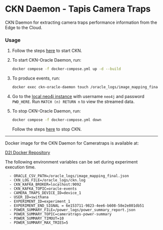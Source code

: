 # CKN Daemon - Tapis Camera Traps
CKN Daemon for extracting camera traps performance information from the Edge to the Cloud. 

### Usage

1. Follow the steps [here](../../README.md) to start CKN.

2. To start CKN-Oracle Daemon, run:
   ```bash
   docker compose -f docker-compose.yml up -d --build
   ```

3. To produce events, run:
   ```bash
   docker exec ckn-oracle-daemon touch /oracle_logs/image_mapping_final.json
   ```

4. Go to the [local neo4j instance](http://localhost:7474/browser/) with username `neo4j` and password `PWD_HERE`.
   Run ```MATCH (n) RETURN n``` to view the streamed data. 

5. To stop CKN-Oracle Daemon, run:
   ```bash
   docker compose -f docker-compose.yml down
   ```
   Follow the steps [here](../../README.md) to stop CKN.

---

Docker image for the CKN Daemon for Cameratraps is available at:

[D2I Docker Repository](https://hub.docker.com/repository/docker/iud2i/ckn-daemon-cameratraps/general)

The following environment variables can be set during experiment execution time.

      - ORACLE_CSV_PATH=/oracle_logs/image_mapping_final.json
      - CKN_LOG_FILE=/oracle_logs/ckn.log
      - CKN_KAFKA_BROKER=localhost:9092
      - CKN_KAFKA_TOPIC=oracle-events
      - CAMERA_TRAPS_DEVICE_ID=device_1
      - USER_ID=swithana
      - EXPERIMENT_ID=experiment_1
      - EXPERIMENT_END_SIGNAL = 6e153711-9823-4ee6-b608-58e2e801db51
      - POWER_SUMMARY_FILE=/power_logs/power_summary_report.json
      - POWER_SUMMARY_TOPIC=cameratraps-power-summary
      - POWER_SUMMARY_TIMOUT=10
      - POWER_SUMMARY_MAX_TRIES=5
